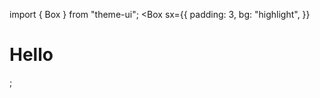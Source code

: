 import { Box } from "theme-ui";
<Box
sx={{
    padding: 3,
    bg: "highlight",
  }}

>

# Hello

</Box>;
